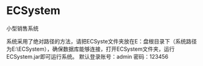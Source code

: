 ECSystem
========

小型销售系统


系统采用了绝对路径的方法，请把ECSyste文件夹放在E：盘根目录下（系统路径为E:\ECSystem），确保数据库能够连接，打开ECSystem文件夹，运行ECSystem.jar即可运行系统。
默认登录账号：admin
密码：123456
